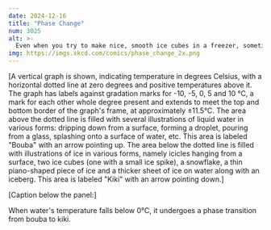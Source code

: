 ```yaml
---
date: 2024-12-16
title: "Phase Change"
num: 3025
alt: >-
  Even when you try to make nice, smooth ice cubes in a freezer, sometimes one of them will shoot out a random ice spike, which physicists ascribe to kiki conservation.
img: https://imgs.xkcd.com/comics/phase_change_2x.png
---
```

[A vertical graph is shown, indicating temperature in degrees Celsius, with a horizontal dotted line at zero degrees and positive temperatures above it. The graph has labels against gradation marks for -10, -5, 0, 5 and 10 °C, a mark for each other whole degree present and extends to meet the top and bottom border of the graph's frame, at approximately ±11.5°C. The area above the dotted line is filled with several illustrations of liquid water in various forms: dripping down from a surface, forming a droplet, pouring from a glass, splashing onto a surface of water, etc. This area is labeled "Bouba" with an arrow pointing up. The area below the dotted line is filled with illustrations of ice in various forms, namely icicles hanging from a surface, two ice cubes (one with a small ice spike), a snowflake, a thin piano-shaped piece of ice and a thicker sheet of ice on water along with an iceberg. This area is labeled "Kiki" with an arrow pointing down.]

[Caption below the panel:]

When water's temperature falls below 0°C, it undergoes a phase transition from bouba to kiki.